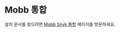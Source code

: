 # Mobb 통합

설치 문서를 찾으려면 [Mobb Snyk 통합](https://docs.mobb.ai/mobb-user-docs/integrating-sast-findings/snyk) 페이지를 방문하세요. &#x20;
